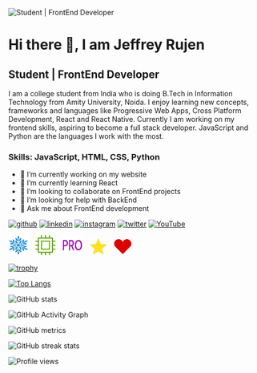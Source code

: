 ![Student | FrontEnd Developer](https://pbs.twimg.com/profile_banners/4784139463/1611301519/1080x360)

# Hi there 👋, I am Jeffrey Rujen
## Student | FrontEnd Developer

I am a college student from India who is doing B.Tech in Information Technology from Amity University, Noida. I enjoy learning new concepts, frameworks and languages like Progressive Web Apps, Cross Platform Development, React and React Native. Currently I am working on my frontend skills, aspiring to become a full stack developer. JavaScript and Python are the languages I work with the most.

### Skills: JavaScript, HTML, CSS, Python

- 🔭 I’m currently working on my website 
- 🌱 I’m currently learning React 
- 👯 I’m looking to collaborate on FrontEnd projects 
- 🤔 I’m looking for help with BackEnd 
- 💬 Ask me about FrontEnd development 


[<img src='https://cdn.jsdelivr.net/npm/simple-icons@3.0.1/icons/github.svg' alt='github' height='40'>](https://github.com/jeffreyrujenr)  [<img src='https://cdn.jsdelivr.net/npm/simple-icons@3.0.1/icons/linkedin.svg' alt='linkedin' height='40'>](https://www.linkedin.com/in/jeffreyrujen/)  [<img src='https://cdn.jsdelivr.net/npm/simple-icons@3.0.1/icons/instagram.svg' alt='instagram' height='40'>](https://www.instagram.com/rujendev/)  [<img src='https://cdn.jsdelivr.net/npm/simple-icons@3.0.1/icons/twitter.svg' alt='twitter' height='40'>](https://twitter.com/jeffreyrujen)  [<img src='https://cdn.jsdelivr.net/npm/simple-icons@3.0.1/icons/youtube.svg' alt='YouTube' height='40'>](https://www.youtube.com/channel/UCVlfAMyK4QEFyt62Qqij-bg)

<a href='https://archiveprogram.github.com/'><img src='https://raw.githubusercontent.com/acervenky/animated-github-badges/master/assets/acbadge.gif' width='40' height='40'></a> <a href='https://docs.github.com/en/developers'><img src='https://raw.githubusercontent.com/acervenky/animated-github-badges/master/assets/devbadge.gif' width='40' height='40'></a> <a href='https://github.com/pricing'><img src='https://raw.githubusercontent.com/acervenky/animated-github-badges/master/assets/pro.gif' width='40' height='40'></a> <a href='https://stars.github.com/'><img src='https://raw.githubusercontent.com/acervenky/animated-github-badges/master/assets/starbadge.gif' width='35' height='35'></a> <a href='https://docs.github.com/en/github/supporting-the-open-source-community-with-github-sponsors'><img src='https://raw.githubusercontent.com/acervenky/animated-github-badges/master/assets/sponsorbadge.gif' width='35' height='35'></a> 

[![trophy](https://github-profile-trophy.vercel.app/?username=jeffreyrujenr)](https://github.com/ryo-ma/github-profile-trophy)

[![Top Langs](https://github-readme-stats.vercel.app/api/top-langs/?username=jeffreyrujenr)](https://github.com/anuraghazra/github-readme-stats)

![GitHub stats](https://github-readme-stats.vercel.app/api?username=jeffreyrujenr&show_icons=true)  

![GitHub Activity Graph](https://activity-graph.herokuapp.com/graph?username=jeffreyrujenr)  

![GitHub metrics](https://metrics.lecoq.io/jeffreyrujenr)  

![GitHub streak stats](https://github-readme-streak-stats.herokuapp.com/?user=jeffreyrujenr)  

![Profile views](https://gpvc.arturio.dev/jeffreyrujenr)  
